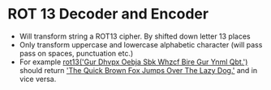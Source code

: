 # ROT 13 Decoder and Encoder
- Will transform string a ROT13 cipher. By shifted down letter 13 places
- Only transform uppercase and lowercase alphabetic character (will pass pass on spaces, punctuation etc.) 
- For example <ins>rot13('Gur Dhvpx Oebja Sbk Whzcf Bire Gur Ynml Qbt.')</ins> should return <ins>'The Quick Brown Fox Jumps Over The Lazy Dog.'</ins> and in vice versa.